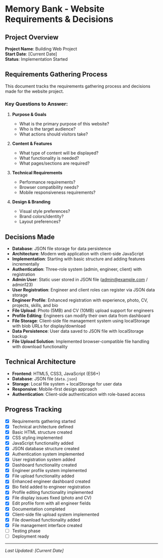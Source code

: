 # Memory Bank - Website Requirements & Decisions

## Project Overview
**Project Name**: Building Web Project  
**Start Date**: [Current Date]  
**Status**: Implementation Started  

## Requirements Gathering Process
This document tracks the requirements gathering process and decisions made for the website project.

### Key Questions to Answer:
1. **Purpose & Goals**
   - What is the primary purpose of this website?
   - Who is the target audience?
   - What actions should visitors take?

2. **Content & Features**
   - What type of content will be displayed?
   - What functionality is needed?
   - What pages/sections are required?

3. **Technical Requirements**
   - Performance requirements?
   - Browser compatibility needs?
   - Mobile responsiveness requirements?

4. **Design & Branding**
   - Visual style preferences?
   - Brand colors/identity?
   - Layout preferences?

## Decisions Made
- **Database**: JSON file storage for data persistence
- **Architecture**: Modern web application with client-side JavaScript
- **Implementation**: Starting with basic structure and adding features incrementally
- **Authentication**: Three-role system (admin, engineer, client) with registration
- **Admin User**: Static user stored in JSON file (admin@example.com / admin123)
- **User Registration**: Engineer and client roles can register via JSON data storage
- **Engineer Profile**: Enhanced registration with experience, photo, CV, projects, skills, and bio
- **File Upload**: Photo (5MB) and CV (10MB) upload support for engineers
- **Profile Editing**: Engineers can modify their own data from dashboard
- **File Storage**: Client-side file management system using localStorage with blob URLs for display/download
- **Data Persistence**: User data saved to JSON file with localStorage backup
- **File Upload Solution**: Implemented browser-compatible file handling with download functionality


## Technical Architecture
- **Frontend**: HTML5, CSS3, JavaScript (ES6+)
- **Database**: JSON file (`data.json`)
- **Storage**: Local file system + localStorage for user data
- **Responsive**: Mobile-first design approach
- **Authentication**: Client-side authentication with role-based access

## Progress Tracking
- [x] Requirements gathering started
- [x] Technical architecture defined
- [x] Basic HTML structure created
- [x] CSS styling implemented
- [x] JavaScript functionality added
- [x] JSON database structure created
- [x] Authentication system implemented
- [x] User registration system added
- [x] Dashboard functionality created
- [x] Engineer profile system implemented
- [x] File upload functionality added
- [x] Enhanced engineer dashboard created
- [x] Bio field added to engineer registration
- [x] Profile editing functionality implemented
- [x] File display issues fixed (photo and CV)
- [x] Edit profile form with all engineer fields
- [x] Documentation completed
- [x] Client-side file upload system implemented
- [x] File download functionality added
- [x] File management interface created
- [ ] Testing phase
- [ ] Deployment ready

---
*Last Updated: [Current Date]*
